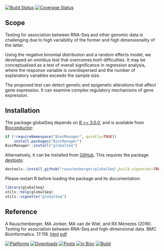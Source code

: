 
<!-- README.md is generated from README.Rmd. Please edit that file -->

[![Build
Status](https://travis-ci.org/rauschenberger/globalSeq.svg?branch=master)](https://travis-ci.org/rauschenberger/globalSeq)
[![Coverage
Status](https://codecov.io/github/rauschenberger/globalSeq/coverage.svg?branch=master)](https://codecov.io/github/rauschenberger/globalSeq?branch=master)

## Scope

Testing for association between RNA-Seq and other genomic data is
challenging due to high variability of the former and high
dimensionality of the latter.

Using the negative binomial distribution and a random effects model, we
developed an omnibus test that overcomes both difficulties. It may be
conceptualised as a test of overall significance in regression analysis,
where the response variable is overdispersed and the number of
explanatory variables exceeds the sample size.

The proposed test can detect genetic and epigenetic alterations that
affect gene expression. It can examine complex regulatory mechanisms of
gene expression.

## Installation

The package globalSeq depends on [R
\>= 3.0.0](https://cran.r-project.org/), and is available from
[Bioconductor](http://bioconductor.org/packages/globalSeq/):

``` r
if (!requireNamespace("BiocManager", quietly=TRUE))
    install.packages("BiocManager")
BiocManager::install("globalSeq")
```

Alternatively, it can be installed from
[GitHub](https://github.com/rauschenberger/globalSeq). This requires the
package
[devtools](https://CRAN.R-project.org/package=devtools):

``` r
devtools::install_github("rauschenberger/globalSeq",build_vignettes=TRUE)
```

Please restart R before loading the package and its documentation:

``` r
library(globalSeq)
utils::help(globalSeq)
utils::vignette("globalSeq")
```

## Reference

A Rauschenberger, MA Jonker, MA van de Wiel, and RX Menezes (2016).
Testing for association between RNA-Seq and high-dimensional data. BMC
Bioinformatics. 17:118.
[html](http://dx.doi.org/10.1186/s12859-016-0961-5)
[pdf](http://www.biomedcentral.com/content/pdf/s12859-016-0961-5.pdf)

[![Platforms](http://www.bioconductor.org/shields/availability/devel/globalSeq.svg)](http://bioconductor.org/packages/devel/bioc/html/globalSeq.html#archives)
[![Downloads](http://www.bioconductor.org/shields/downloads/globalSeq.svg)](http://bioconductor.org/packages/stats/bioc/globalSeq/)
[![Posts](http://www.bioconductor.org/shields/posts/globalSeq.svg)](https://support.bioconductor.org/t/globalseq/)
[![in
Bioc](http://www.bioconductor.org/shields/years-in-bioc/globalSeq.svg)](http://bioconductor.org/packages/devel/bioc/html/globalSeq.html#since)
[![Build](http://www.bioconductor.org/shields/build/devel/bioc/globalSeq.svg)](http://bioconductor.org/checkResults/devel/bioc-LATEST/globalSeq/)
